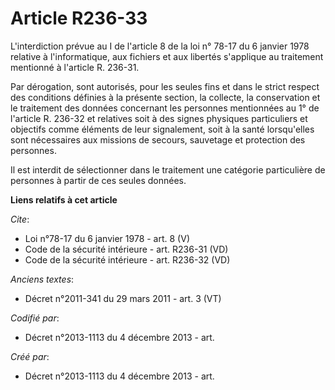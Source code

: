 # Article R236-33

L'interdiction prévue au I de l'article 8 de la loi n° 78-17 du 6 janvier 1978 relative à l'informatique, aux fichiers et aux
libertés s'applique au traitement mentionné à l'article R. 236-31. 

Par dérogation, sont autorisés, pour les seules fins et dans le strict respect des conditions définies à la présente section,
la collecte, la conservation et le traitement des données concernant les personnes mentionnées au 1° de l'article R. 236-32
et relatives soit à des signes physiques particuliers et objectifs comme éléments de leur signalement, soit à la santé
lorsqu'elles sont nécessaires aux missions de secours, sauvetage et protection des personnes. 

Il est interdit de sélectionner dans le traitement une catégorie particulière de personnes à partir de ces seules données.

**Liens relatifs à cet article**

_Cite_:

  - Loi n°78-17 du 6 janvier 1978 - art. 8 (V)
  - Code de la sécurité intérieure - art. R236-31 (VD)
  - Code de la sécurité intérieure - art. R236-32 (VD)

_Anciens textes_:

  - Décret n°2011-341 du 29 mars 2011 - art. 3 (VT)

_Codifié par_:

  - Décret n°2013-1113 du 4 décembre 2013 - art.

_Créé par_:

  - Décret n°2013-1113 du 4 décembre 2013 - art.
